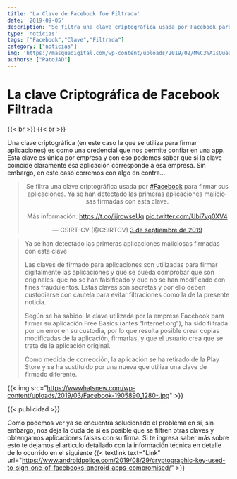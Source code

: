 ```yaml
---
title: 'La Clave de Facebook fue Filtrada'
date: '2019-09-05'
description: 'Se filtra una clave criptográfica usada por Facebook para firmar sus aplicaciones'
type: 'noticias'
tags: ["Facebook","Clave","Filtrada"]
category: ["noticias"]
img: 'https://masquedigital.com/wp-content/uploads/2019/02/M%C3%A1sQueDigital-%C2%A1Otra-vez-Facebook-Nueva-filtraci%C3%B3n-de-datos-afectar%C3%ADa-a-m%C3%A1s-de-un-mill%C3%B3n-de-usuarios-IMG.jpg'
authors: ["PatoJAD"]
---
```


# La clave Criptográfica de Facebook Filtrada

{{< br >}}
{{< br >}}

Una clave criptográfica (en este caso la que se utiliza para firmar aplicaciones) es como una credencial que nos permite confiar en una app. Esta clave es única por empresa y con eso podemos saber que si la clave coincide claramente esa aplicación corresponde a esa empresa. Sin embargo, en este caso corremos con algo en contra…

<center><blockquote class="twitter-tweet" data-lang="es" data-theme="dark" data-link-color="#ff8c00"><p lang="es" dir="ltr">Se filtra una clave criptográfica usada por <a href="https://twitter.com/hashtag/Facebook?src=hash&amp;ref_src=twsrc%5Etfw">#Facebook</a> para firmar sus aplicaciones. Ya se han detectado las primeras aplicaciones maliciosas firmadas con esta clave.<br><br>Más información: <a href="https://t.co/iijrowseUq">https://t.co/iijrowseUq</a> <a href="https://t.co/Ubi7yq0XV4">pic.twitter.com/Ubi7yq0XV4</a></p>&mdash; CSIRT-CV (@CSIRTCV) <a href="https://twitter.com/CSIRTCV/status/1168831562194018305?ref_src=twsrc%5Etfw">3 de septiembre de 2019</a></blockquote> <script async src="https://platform.twitter.com/widgets.js" charset="utf-8"></script></center>

>Ya se han detectado las primeras aplicaciones maliciosas firmadas con esta clave
>
>Las claves de firmado para aplicaciones son utilizadas para firmar digitalmente las aplicaciones y que se pueda comprobar que son originales, que no se han falsificado y que no se han modificado con fines fraudulentos. Estas claves son secretas y por ello deben custodiarse con cautela para evitar filtraciones como la de la presente noticia.
>
>Según se ha sabido, la clave utilizada por la empresa Facebook para firmar su aplicación Free Basics (antes “Internet.org”), ha sido filtrada por un error en su custodia, por lo que resulta posible crear copias modificadas de la aplicación, firmarlas, y que el usuario crea que se trata de la aplicación original.
>
>Como medida de corrección, la aplicación se ha retirado de la Play Store y se ha sustituido por una nueva que utiliza una clave de firmado diferente.
>

{{< img src="https://wwwhatsnew.com/wp-content/uploads/2019/03/Facebook-1905890_1280-.jpg" >}}

{{< publicidad >}}

Como podemos ver ya se encuentra solucionado el problema en sí, sin embargo, nos deja la duda de si es posible que se filtren otras claves y obtengamos aplicaciones falsas con su firma. Si te ingresa saber más sobre esto te dejamos el articulo detallado con la información técnica en detalle de lo ocurrido en el siguiente {{< textlink text="Link" url="https://www.androidpolice.com/2019/08/29/cryptographic-key-used-to-sign-one-of-facebooks-android-apps-compromised/" >}}
